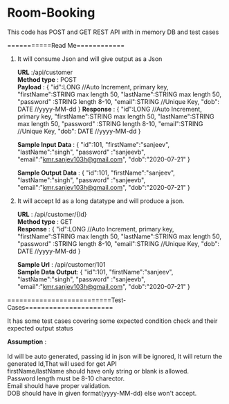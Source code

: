 # Room-Booking
This code has POST and GET REST API with in memory DB and test cases


===========Read Me============

1) It will consume Json and will give output as a Json

      <b>URL</b> :/api/customer <br />
      <b>Method type</b> : POST <br />
      <b>Payload</b> :
      {
        "id":LONG //Auto Increment, primary key,
        "firstName":STRING max length 50,
        "lastName":STRING max length 50,
        "password" :STRING length 8-10,
        "email":STRING //Unique Key,
        "dob": DATE //yyyy-MM-dd
      }
      <b>Response</b> :
      {
        "id":LONG //Auto Increment, primary key,
        "firstName":STRING max length 50,
        "lastName":STRING max length 50,
        "password" :STRING length 8-10,
        "email":STRING //Unique Key,
        "dob": DATE //yyyy-MM-dd
      }

      <b>Sample Input Data </b>: 
      {
        "id":101,
        "firstName":"sanjeev",
        "lastName":"singh",
        "password" :"sanjeevb",
        "email":"kmr.sanjev103h@gmail.com",
        "dob":"2020-07-21"
      }

     <b> Sample Output Data</b> :
      {
        "id":101,
        "firstName":"sanjeev",
        "lastName":"singh",
        "password" :"sanjeevb",
        "email":"kmr.sanjev103h@gmail.com",
        "dob":"2020-07-21"
      }


2) It will accept Id as a long datatype and will produce a json.

      <b>URL</b> : /api/customer/{Id} <br />
      <b>Method type</b> : GET <br />
      <b>Response</b> :
      {
        "id":LONG //Auto Increment, primary key,
        "firstName":STRING max length 50,
        "lastName":STRING max length 50,
        "password" :STRING length 8-10,
        "email":STRING //Unique Key,
        "dob": DATE //yyyy-MM-dd
      }</br>

      <b>Sample Url</b> : /api/customer/101 </br>
     <b> Sample Data Output</b>:
      {
        "id":101,
        "firstName":"sanjeev",
        "lastName":"singh",
        "password" :"sanjeevb",
        "email":"kmr.sanjev103h@gmail.com",
        "dob":"2020-07-21"
      }

==========================Test-Cases======================

It has some test cases covering some expected condition check and their expected output status



<b>Assumption</b> : <br/><br/>
Id will be auto generated, passing id in json will be ignored, It will return the generated Id,That will used for get API<br/>
firstName/lastName should have only string or blank is allowed.<br/>
Password length must be 8-10 charector.<br/>
Email should have proper validation.<br/>
DOB should have in given format(yyyy-MM-dd) else won't accept.<br/>


